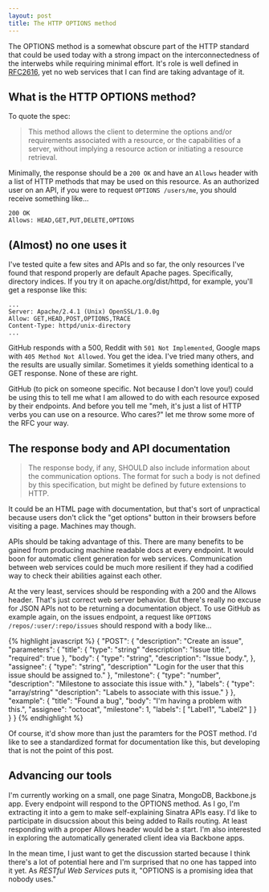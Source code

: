 ```yaml
---
layout: post
title: The HTTP OPTIONS method
---
```

The OPTIONS method is a somewhat obscure part of the HTTP standard that could be used today with a strong impact on the interconnectedness of the interwebs while requiring minimal effort. It's role is well defined in [RFC2616](http://www.w3.org/Protocols/rfc2616/rfc2616-sec9.html), yet no web services that I can find are taking advantage of it.

## What is the HTTP OPTIONS method?

To quote the spec:

> This method allows the client to determine the options and/or requirements associated with a resource, or the capabilities of a server, without implying a resource action or initiating a resource retrieval.

Minimally, the response should be a `200 OK` and have an `Allows` header with a list of HTTP methods that may be used on this resource. As an authorized user on an API, if you were to request `OPTIONS /users/me`, you should receive something like...

    200 OK
    Allows: HEAD,GET,PUT,DELETE,OPTIONS

## (Almost) no one uses it

I've tested quite a few sites and APIs and so far, the only resources I've found that respond properly are default Apache pages. Specifically, directory indices. If you try it on apache.org/dist/httpd, for example, you'll get a response like this:

    ...
    Server: Apache/2.4.1 (Unix) OpenSSL/1.0.0g
    Allow: GET,HEAD,POST,OPTIONS,TRACE
    Content-Type: httpd/unix-directory
    ...

GitHub responds with a 500, Reddit with `501 Not Implemented`, Google maps with `405 Method Not Allowed`. You get the idea. I've tried many others, and the results are usually similar. Sometimes it yields something identical to a GET response. None of these are right.

GitHub (to pick on someone specific. Not because I don't love you!) could be using this to tell me what I am allowed to do with each resource exposed by their endpoints. And before you tell me "meh, it's just a list of HTTP verbs you can use on a resource. Who cares?" let me throw some more of the RFC your way.

## The response body and API documentation

> The response body, if any, SHOULD also include information about the communication options. The format for such a body is not defined by this specification, but might be defined by future extensions to HTTP.

It could be an HTML page with documentation, but that's sort of unpractical because users don't click the "get options" button in their browsers before visiting a page. Machines may though.

APIs should be taking advantage of this. There are many benefits to be gained from producing machine readable docs at every endpoint. It would boon for automatic client generation for web services. Communication between web services could be much more resilient if they had a codified way to check their abilities against each other.

At the very least, services should be responding with a 200 and the Allows header. That's just correct web server behavior. But there's really no excuse for JSON APIs not to be returning a documentation object. To use GitHub as example again, on the issues endpoint, a request like `OPTIONS /repos/:user/:repo/issues` should respond with a body like...

{% highlight javascript %}
  {
    "POST": {
      "description": "Create an issue",
      "parameters": {
        "title": {
          "type": "string"
          "description": "Issue title.",
          "required": true
        },
        "body": {
          "type": "string",
          "description": "Issue body.",
        },
        "assignee": {
          "type": "string",
          "description" "Login for the user that this issue should be assigned to."
        },
        "milestone": {
          "type": "number",
          "description": "Milestone to associate this issue with."
        },
        "labels": {
          "type": "array/string"
          "description": "Labels to associate with this issue."
        }
      },
      "example": {
        "title": "Found a bug",
        "body": "I'm having a problem with this.",
        "assignee": "octocat",
        "milestone": 1,
        "labels": [
          "Label1",
          "Label2"
        ]
      }
    }
  }
{% endhighlight %}

Of course, it'd show more than just the paramters for the POST method. I'd like to see a standardized format for documentation like this, but developing that is not the point of this post.

## Advancing our tools
I'm currently working on a small, one page Sinatra, MongoDB, Backbone.js app. Every endpoint will respond to the OPTIONS method. As I go, I'm extracting it into a gem to make self-explaining Sinatra APIs easy. I'd like to participate in disucssion about this being added to Rails routing. At least responding with a proper Allows header would be a start. I'm also interested in exploring the automatically generated client idea via Backbone apps.

In the mean time, I just want to get the discussion started because I think there's a lot of potential here and I'm surprised that no one has tapped into it yet. As _RESTful Web Services_ puts it, "OPTIONS is a promising idea that nobody uses."

